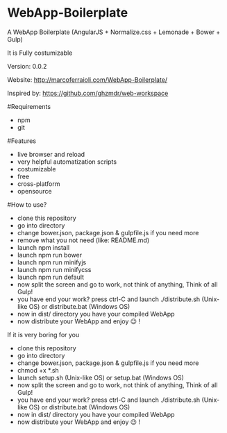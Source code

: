 # WebApp-Boilerplate

A WebApp Boilerplate (AngularJS + Normalize.css + Lemonade + Bower + Gulp)

It is Fully costumizable

Version: 0.0.2

Website: http://marcoferraioli.com/WebApp-Boilerplate/

Inspired by: https://github.com/ghzmdr/web-workspace

#Requirements

+ npm
+ git

#Features

+ live browser and reload
+ very helpful automatization scripts
+ costumizable
+ free
+ cross-platform
+ opensource

#How to use?

+	clone this repository
+	go into directory
+	change bower.json, package.json & gulpfile.js if you need more
+	remove what you not need (like: README.md)
+	launch npm install
+	launch npm run bower
+	launch npm run minifyjs
+	launch npm run minifycss
+	launch npm run default
+	now split the screen and go to work, not think of anything, Think of all Gulp!
+	you have end your work? press ctrl-C and launch ./distribute.sh (Unix-like OS) or distribute.bat (Windows OS)
+	now in dist/ directory you have your compiled WebApp
+	now distribute your WebApp and enjoy :wink: !

If it is very boring for you

+	clone this repository
+	go into directory
+	change bower.json, package.json & gulpfile.js if you need more
+	chmod +x *.sh
+	launch setup.sh (Unix-like OS) or setup.bat (Windows OS)
+	now split the screen and go to work, not think of anything, Think of all Gulp!
+	you have end your work? press ctrl-C and launch ./distribute.sh (Unix-like OS) or distribute.bat (Windows OS)
+	now in dist/ directory you have your compiled WebApp
+	now distribute your WebApp and enjoy :wink: !
